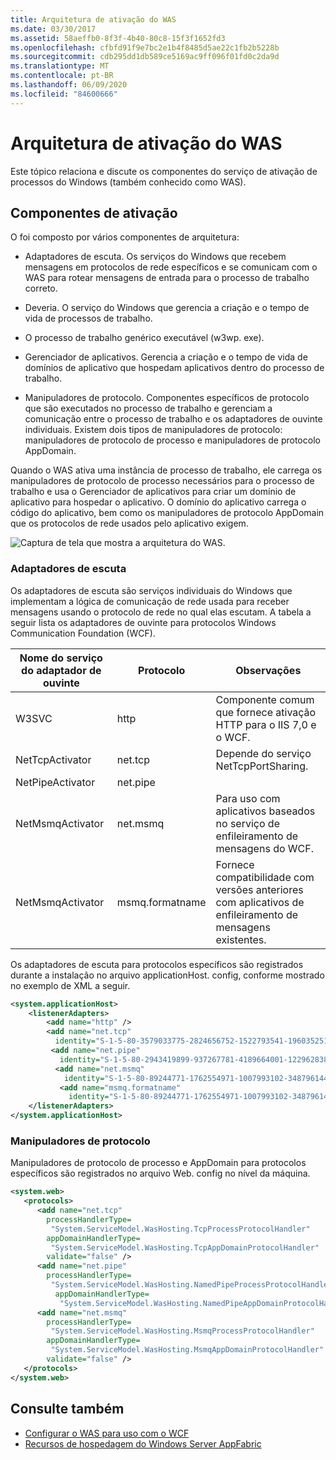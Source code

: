 ```yaml
---
title: Arquitetura de ativação do WAS
ms.date: 03/30/2017
ms.assetid: 58aeffb0-8f3f-4b40-80c8-15f3f1652fd3
ms.openlocfilehash: cfbfd91f9e7bc2e1b4f8485d5ae22c1fb2b5228b
ms.sourcegitcommit: cdb295dd1db589ce5169ac9ff096f01fd0c2da9d
ms.translationtype: MT
ms.contentlocale: pt-BR
ms.lasthandoff: 06/09/2020
ms.locfileid: "84600666"
---
```

# <a name="was-activation-architecture"></a>Arquitetura de ativação do WAS
Este tópico relaciona e discute os componentes do serviço de ativação de processos do Windows (também conhecido como WAS).  
  
## <a name="activation-components"></a>Componentes de ativação  
 O foi composto por vários componentes de arquitetura:  
  
- Adaptadores de escuta. Os serviços do Windows que recebem mensagens em protocolos de rede específicos e se comunicam com o WAS para rotear mensagens de entrada para o processo de trabalho correto.  
  
- Deveria. O serviço do Windows que gerencia a criação e o tempo de vida de processos de trabalho.  
  
- O processo de trabalho genérico executável (w3wp. exe).  
  
- Gerenciador de aplicativos. Gerencia a criação e o tempo de vida de domínios de aplicativo que hospedam aplicativos dentro do processo de trabalho.  
  
- Manipuladores de protocolo. Componentes específicos de protocolo que são executados no processo de trabalho e gerenciam a comunicação entre o processo de trabalho e os adaptadores de ouvinte individuais. Existem dois tipos de manipuladores de protocolo: manipuladores de protocolo de processo e manipuladores de protocolo AppDomain.  
  
 Quando o WAS ativa uma instância de processo de trabalho, ele carrega os manipuladores de protocolo de processo necessários para o processo de trabalho e usa o Gerenciador de aplicativos para criar um domínio de aplicativo para hospedar o aplicativo. O domínio do aplicativo carrega o código do aplicativo, bem como os manipuladores de protocolo AppDomain que os protocolos de rede usados pelo aplicativo exigem.  
  
 ![Captura de tela que mostra a arquitetura do WAS.](./media/was-activation-architecture/windows-process-application-service-architecture.gif)  
  
### <a name="listener-adapters"></a>Adaptadores de escuta  
 Os adaptadores de escuta são serviços individuais do Windows que implementam a lógica de comunicação de rede usada para receber mensagens usando o protocolo de rede no qual elas escutam. A tabela a seguir lista os adaptadores de ouvinte para protocolos Windows Communication Foundation (WCF).  
  
|Nome do serviço do adaptador de ouvinte|Protocolo|Observações|  
|-----------------------------------|--------------|-----------|  
|W3SVC|http|Componente comum que fornece ativação HTTP para o IIS 7,0 e o WCF.|  
|NetTcpActivator|net.tcp|Depende do serviço NetTcpPortSharing.|  
|NetPipeActivator|net.pipe||  
|NetMsmqActivator|net.msmq|Para uso com aplicativos baseados no serviço de enfileiramento de mensagens do WCF.|  
|NetMsmqActivator|msmq.formatname|Fornece compatibilidade com versões anteriores com aplicativos de enfileiramento de mensagens existentes.|  
  
 Os adaptadores de escuta para protocolos específicos são registrados durante a instalação no arquivo applicationHost. config, conforme mostrado no exemplo de XML a seguir.  
  
```xml  
<system.applicationHost>  
    <listenerAdapters>  
        <add name="http" />  
        <add name="net.tcp"
          identity="S-1-5-80-3579033775-2824656752-1522793541-1960352512-462907086" />  
         <add name="net.pipe"
           identity="S-1-5-80-2943419899-937267781-4189664001-1229628381-3982115073" />  
          <add name="net.msmq"
            identity="S-1-5-80-89244771-1762554971-1007993102-348796144-2203111529" />  
           <add name="msmq.formatname"
             identity="S-1-5-80-89244771-1762554971-1007993102-348796144-2203111529" />  
    </listenerAdapters>  
</system.applicationHost>  
```  
  
### <a name="protocol-handlers"></a>Manipuladores de protocolo  
 Manipuladores de protocolo de processo e AppDomain para protocolos específicos são registrados no arquivo Web. config no nível da máquina.  
  
```xml  
<system.web>  
   <protocols>  
      <add name="net.tcp"
        processHandlerType=  
         "System.ServiceModel.WasHosting.TcpProcessProtocolHandler"  
        appDomainHandlerType=  
         "System.ServiceModel.WasHosting.TcpAppDomainProtocolHandler"  
        validate="false" />  
      <add name="net.pipe"
        processHandlerType=  
         "System.ServiceModel.WasHosting.NamedPipeProcessProtocolHandler"  
          appDomainHandlerType=  
           "System.ServiceModel.WasHosting.NamedPipeAppDomainProtocolHandler"/>  
      <add name="net.msmq"  
        processHandlerType=  
         "System.ServiceModel.WasHosting.MsmqProcessProtocolHandler"  
        appDomainHandlerType=  
         "System.ServiceModel.WasHosting.MsmqAppDomainProtocolHandler"  
        validate="false" />  
   </protocols>  
</system.web>  
```  
  
## <a name="see-also"></a>Consulte também

- [Configurar o WAS para uso com o WCF](configuring-the-wpa--service-for-use-with-wcf.md)
- [Recursos de hospedagem do Windows Server AppFabric](https://docs.microsoft.com/previous-versions/appfabric/ee677189(v=azure.10))
